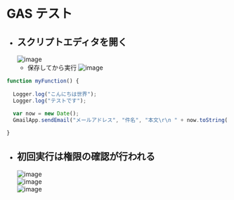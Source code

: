 # GAS テスト

- ## スクリプトエディタを開く
  ![image](https://user-images.githubusercontent.com/1501327/164894727-ee55e785-fb41-41fe-b819-d514564b5045.png)
  - 保存してから実行
  ![image](https://user-images.githubusercontent.com/1501327/164894929-24533e8e-bef8-4747-b1f9-845bce6a5da2.png)
```javascript
function myFunction() {
  
  Logger.log("こんにちは世界");
  Logger.log("テストです");
  
  var now = new Date();
  GmailApp.sendEmail("メールアドレス", "件名", "本文\r\n " + now.toString());

}
```

- ## 初回実行は権限の確認が行われる
  ![image](https://user-images.githubusercontent.com/1501327/164895034-69d11368-7846-42d9-b411-44599d15ab27.png)\
  ![image](https://user-images.githubusercontent.com/1501327/164895058-c1e7c481-a9e5-4390-87fa-49cd33e15748.png)\
  ![image](https://user-images.githubusercontent.com/1501327/164895105-5d0e72e2-47a8-4365-ad2f-151a596a9a3e.png)


